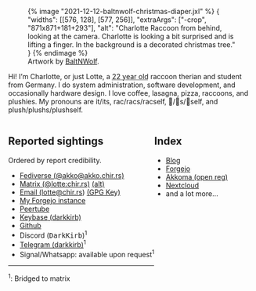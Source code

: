<figure class="u-photo pfpfig">
{% image "2021-12-12-baltnwolf-christmas-diaper.jxl" %}
{
    "widths": [[576, 128], [577, 256]],
    "extraArgs": ["-crop", "871x871+181+293"],
    "alt": "Charlotte Raccoon from behind, looking at the camera. Charlotte is looking a bit surprised and is lifting a finger. In the background is a decorated christmas tree."
}
{% endimage %}
<figcaption>Artwork by <a href="https://www.furaffinity.net/user/baltnwolf/" hreflang="en">BaltNWolf</a>.</figcaption>
</figure>

<p class="p-note">
Hi! I’m <span class="p-name">Charlotte</span>, or just <span class="p-nick">Lotte</span>, a <abbr class="dt-bday" title="2001-01-10">22 year old</abbr> <span class="p-species">raccoon</span> therian and <span class="p-role">student</span> from <span class="p-country-name">Germany</span>.
I do system administration, software development, and occasionally hardware design.
I love coffee, lasagna, pizza, raccoons, and plushies.
My pronouns are <span class="p-pronoun">it/its</span>, <span class="p-pronoun">rac/racs/racself</span>, <span class="p-pronoun">🦝/🦝s/🦝self</span>, and <span class="p-pronoun">plush/plushs/plushself</span>.
</p>

<div class="container" style="display: flex">
    <div>
        <hgroup>
            <h2>Reported sightings</h2>
            <p>Ordered by report credibility.</p>
        </hgroup>
        <ul>
            <li><a href="https://akko.chir.rs/users/charlotte" rel="me">Fediverse (@akko@akko.chir.rs)</a></li>
            <li><a href="matrix:u/lotte:chir.rs" rel="me">Matrix (@lotte:chir.rs)</a> <a href="https://matrix.to/#/@lotte:chir.rs">(alt)</a></li>
            <li><a href="mailto:lotte@chir.rs" rel="me">Email (lotte@chir.rs</a>) <a href="https://keys.openpgp.org/vks/v1/by-fingerprint/EF5F367A95E0BFA63902D86AB4E3D4801C49EC5E" rel="pgpkey">(GPG Key)</a></li>
            <li><a href="https://git.chir.rs/darkkirb" rel="me">My Forgejo instance</a></li>
            <li><a href="https://peertube.chir.rs/c/lotte_channel/videos" rel="me">Peertube</a></li>
            <li><a href="https://keybase.io/darkkirb">Keybase</a><a href="https://keybase.io/darkkkirb" rel="me"> (darkkirb)</a></li>
            <li><a href="https://github.com/DarkKirb" rel="me">Github</a></li>
            <li>Discord (<kbd>DarkKirb</kbd>)<sup>1</sup></li>
            <li><a href="https://t.me/darkkirb">Telegram (darkkirb)</a><sup>1</sup></li>
            <li>Signal/Whatsapp: available upon request<sup>1</sup></li>
        </ul>
        <hr>
        <p><sup>1</sup>: Bridged to matrix</p>
    </div>
    <div>
        <h2>Index</h2>
        <ul>
            <li style="display:none"><a class="u-url u-uid" href="https://lotte.chir.rs" rel="me">https://lotte.chir.rs</a></li>
            <li class="u-url"><a href="https://lotte.chir.rs/blog/">Blog</a></li>
            <li class="u-url"><a href="https://git.chir.rs">Forgejo</a></li>
            <li class="u-url"><a href="https://akko.chir.rs/">Akkoma (open reg)</a></li>
            <li class="u-url"><a href="https://cloud.chir.rs/">Nextcloud</a></li>
            <li>and a lot more…</li>
        </ul>
    </div>
</div>